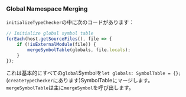 ### Global Namespace Merging
`initializeTypeChecker`の中に次のコードがあります：

```ts
// Initialize global symbol table
forEach(host.getSourceFiles(), file => {
    if (!isExternalModule(file)) {
        mergeSymbolTable(globals, file.locals);
    }
});
```

これは基本的にすべての`global`Symbolを`let globals: SymbolTable = {};`(`createTypeChecker`にあります)SymbolTableにマージします。`mergeSymbolTable`は主に`mergeSymbol`を呼び出します。
